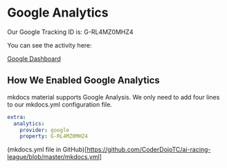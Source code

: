 # Google Analytics

Our Google Tracking ID is: G-RL4MZ0MHZ4

You can see the activity here:

[Google Dashboard](https://analytics.google.com/analytics/web/?authuser=0#/p396897933/reports/intelligenthome)

## How We Enabled Google Analytics

mkdocs material supports Google Analysis.  We only need to add four lines
to our mkdocs.yml configuration file.

```yml
extra:
  analytics:
    provider: google
    property: G-RL4MZ0MHZ4
```

(mkdocs.yml file in GitHub)[https://github.com/CoderDojoTC/ai-racing-league/blob/master/mkdocs.yml]
